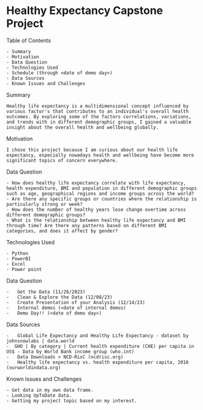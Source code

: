 # Healthy Expectancy Capstone Project

Table of Contents

    - Summary
    - Motivation
    - Data Question
    - Technologies Used
    - Schedule (through <date of demo day>)
    - Data Sources
    - Known Issues and Challenges

Summary

    Healthy life expectancy is a multidimensional concept influenced by various factor's that contributes to an individual's overall health outcomes. By exploring some of the factors correlations, variations, and trends with in different demographic groups, I gained a valuable insight about the overall health and wellbeing globally.

Motivation

    I chose this project because I am curious about our health life expectancy, especially nowadays health and wellbeing have become more significant topics of concern everywhere.

Data Question

    - How does healthy life expectancy correlate with life expectancy, health expenditure, BMI and population in different demographic groups such as age, geographical regions and income groups across the world?
    - Are there any specific groups or countries where the relationship is particularly strong or week? 
    - How does the number of healthy years lose change overtime across different demographic groups?
    - What is the relationship between healthy life expectancy and BMI through time? Are there any patterns based on different BMI categories, and does it affect by gender?

Technologies Used

    - Python
    - PowerBI
    - Excel
    - Power point

Data Question 

    -	Get the Data (11/26/2023)
    -	Clean & Explore the Data (12/08/23)
    -	Create Presentation of your Analysis (12/14/23)
    -	Internal demos (<date of internal demos)
    -	Demo Day!! (<date of demo day>)

Data Sources

    -	Global Life Expectancy and Healthy Life Expectancy - dataset by johnsnowlabs | data.world
    -  GHO | By category | Current health expenditure (CHE) per capita in US$ - Data by World Bank income group (who.int)
    -	Data Downloads > NCD-RisC (ncdrisc.org)
    -	Healthy life expectancy vs. health expenditure per capita, 2016 (ourworldindata.org)

Known Issues and Challenges

    - Get data in my own data frame.
    - Looking UpToDate data.
    - Getting my project topic based on my interest.

